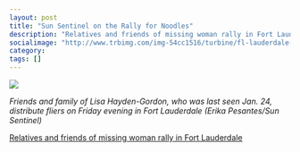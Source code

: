 ```yaml
---
layout: post
title: "Sun Sentinel on the Rally for Noodles"
description: "Relatives and friends of missing woman rally in Fort Lauderdale"
socialimage: "http://www.trbimg.com/img-54cc1516/turbine/fl-lauderdale-missing-woman-update-20150130-001/637/637x358"
category: 
tags: []
---
```



[![][pic]][article]

*Friends and family of Lisa Hayden-Gordon, who was last seen Jan. 24, distribute fliers on Friday evening in Fort Lauderdale (Erika Pesantes/Sun Sentinel)*

[Relatives and friends of missing woman rally in Fort Lauderdale][article]

[article]: http://www.sun-sentinel.com/local/broward/fort-lauderdale/fl-lauderdale-missing-woman-update-20150130-story.html 
[pic]: http://www.trbimg.com/img-54cc1516/turbine/fl-lauderdale-missing-woman-update-20150130-001/637/637x358 